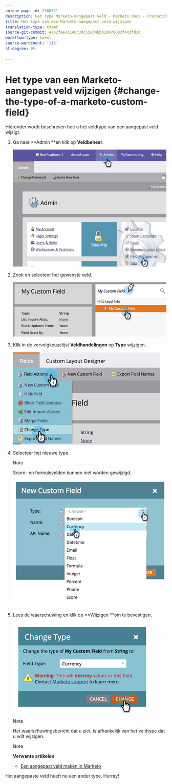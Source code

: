 ```yaml
---
unique-page-id: 2360331
description: Het type Marketo-aangepast veld - Marketo Docs - Productdocumentatie wijzigen
title: Het type van een Marketo-aangepast veld wijzigen
translation-type: tm+mt
source-git-commit: 47b2fee7d146c3dc558d4bbb10070683f4cdfd3d
workflow-type: tm+mt
source-wordcount: '113'
ht-degree: 0%

---
```



# Het type van een Marketo-aangepast veld wijzigen {#change-the-type-of-a-marketo-custom-field}

Hieronder wordt beschreven hoe u het veldtype van een aangepast veld wijzigt.

1. Ga naar **Admin **en klik op **Veldbeheer**.

   ![](assets/image2014-9-18-13-3a4-3a39.png)

1. Zoek en selecteer het gewenste veld.

   ![](assets/image2014-9-18-13-3a4-3a48.png)

1. Klik in de vervolgkeuzelijst **Veldhandelingen** op **Type** wijzigen.

   ![](assets/image2014-9-18-13-3a4-3a57.png)

1. Selecteer het nieuwe type.

   >[!NOTE]
   >
   >Score- en formulevelden kunnen niet worden gewijzigd.

   ![](assets/image2015-4-22-9-3a39-3a3.png)

1. Lees de waarschuwing en klik op **Wijzigen **om te bevestigen.

   ![](assets/image2014-9-18-13-3a5-3a23.png)

   >[!NOTE]
   >
   >Het waarschuwingsbericht dat u ziet, is afhankelijk van het veldtype dat u wilt wijzigen.

   >[!NOTE]
   >
   >**Verwante artikelen**
   >
   >    
   >    
   >    * [Een aangepast veld maken in Marketo](create-a-custom-field-in-marketo.md)


Het aangepaste veld heeft nu een ander type. Hurray!